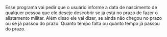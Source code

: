 Esse programa vai pedir que o usuário informe a data de nascimento de qualquer pessoa que ele deseje descobrir se já está no prazo de fazer o alistamento militar.
Além disso ele vai dizer, se ainda não chegou no prazo ou se já passou do prazo. Quanto tempo falta ou quanto tempo já passou do prazo.